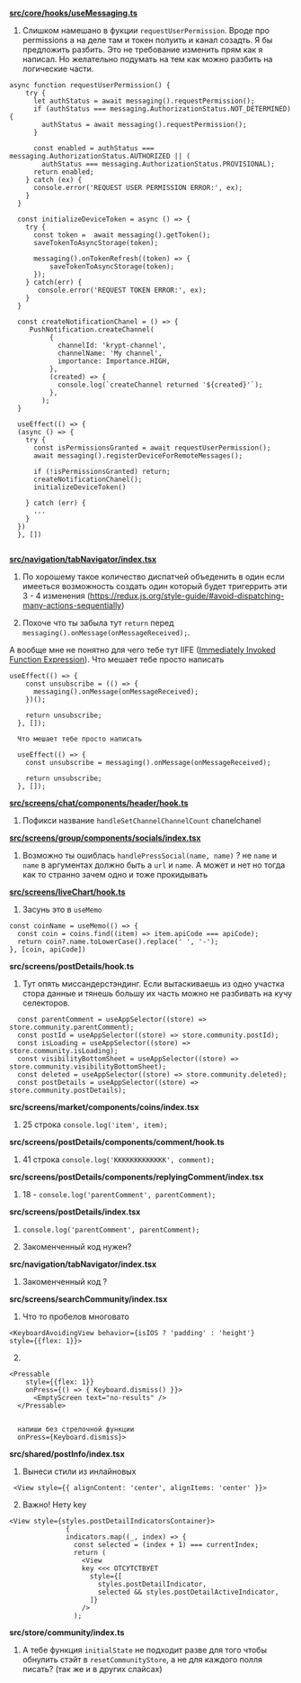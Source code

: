**[src/core/hooks/useMessaging.ts](https://gitlab.com/krypt_app/krypt_frontend/-/merge_requests/10/diffs#b7a57c3eb0469a253248210b11338716c8021eed_0_16)**

1. Слишком намешано в фукции `requestUserPermission`. Вроде про permissions а на деле там и токен полуить и канал созадть. Я бы предложить разбить. Это не требование изменить прям как я написал. Но желательно подумать на тем как можно разбить на логические части.

```
async function requestUserPermission() {
    try {
      let authStatus = await messaging().requestPermission();
      if (authStatus === messaging.AuthorizationStatus.NOT_DETERMINED) {
        authStatus = await messaging().requestPermission();
      }

      const enabled = authStatus === messaging.AuthorizationStatus.AUTHORIZED || (
        authStatus === messaging.AuthorizationStatus.PROVISIONAL);
      return enabled;
    } catch (ex) {
      console.error('REQUEST USER PERMISSION ERROR:', ex);
    }
  }

  const initializeDeviceToken = async () => {
    try {     
      const token =  await messaging().getToken();
      saveTokenToAsyncStorage(token);

      messaging().onTokenRefresh((token) => {
          saveTokenToAsyncStorage(token);
      });
    } catch(err) {
       console.error('REQUEST TOKEN ERROR:', ex);
    }
  }

  const createNotificationChanel = () => {
     PushNotification.createChannel(
          {
            channelId: 'krypt-channel',
            channelName: 'My channel',
            importance: Importance.HIGH,
          },
          (created) => {
            console.log(`createChannel returned '${created}'`);
          },
        );
  }

  useEffect(() => {
  (async () => {
    try {
      const isPermissionsGranted = await requestUserPermission();
      await messaging().registerDeviceForRemoteMessages();

      if (!isPermissionsGranted) return;
      createNotificationChanel();
      initializeDeviceToken()

    } catch (err) {
      ...
    }
  })
  }, [])


```


**[src/navigation/tabNavigator/index.tsx](https://gitlab.com/krypt_app/krypt_frontend/-/merge_requests/10/diffs#a98664edb721558b5d06a2963e03f9e3a87e3e32_13_37)**

1. По хорошему такое количество диспатчей объеденить в один если имееться возможность создать один который будет тригеррить эти 3 - 4 изменения (https://redux.js.org/style-guide/#avoid-dispatching-many-actions-sequentially)

2. Похоче что ты забыла тут `return` перед `messaging().onMessage(onMessageReceived);`. 

А вообще мне не понятно для чего тебе тут IIFE ([Immediately Invoked Function Expression](https://developer.mozilla.org/ru/docs/Glossary/IIFE)). Что мешает тебе просто написать

```
useEffect(() => {
    const unsubscribe = (() => {
      messaging().onMessage(onMessageReceived);
    })();

    return unsubscribe;
  }, []);

  Что мешает тебе просто написать

  useEffect(() => {
    const unsubscribe = messaging().onMessage(onMessageReceived);

    return unsubscribe;
  }, []);
  ```


**[src/screens/chat/components/header/hook.ts](https://gitlab.com/krypt_app/krypt_frontend/-/merge_requests/10/diffs#f1a974af2679b5d7755141bcbb36c154ab1af064_22_37)**

1. Пофикси название `handleSetChannelChannelCount` chanelchanel


**[src/screens/group/components/socials/index.tsx](https://gitlab.com/krypt_app/krypt_frontend/-/merge_requests/10/diffs#86b802a2de7b68cf07ad4c7160ee9181243dfa82_20_19)**


1. Возможно ты ошиблась `handlePressSocial(name, name)` ? не `name` и `name` в аргументах должно быть  а `url` и `name`. А может и нет но тогда как то странно зачем одно и тоже прокидывать


**[src/screens/liveChart/hook.ts](https://gitlab.com/krypt_app/krypt_frontend/-/merge_requests/10/diffs#deee9a00c4d88a07a244860a72a1b31ae91a6d8b_0_23)**

1. Засунь это в `useMemo` 

```
const coinName = useMemo(() => {
  const coin = coins.find((item) => item.apiCode === apiCode);
  return coin?.name.toLowerCase().replace(' ', '-');
}, [coin, apiCode])
```

**src/screens/postDetails/hook.ts**

1. Тут опять миссандерстэндинг. Если вытаскиваешь из одно участка стора данные и тянешь большу их часть можно не разбивать на кучу селекторов.

```
  const parentComment = useAppSelector((store) => store.community.parentComment);
  const postId = useAppSelector((store) => store.community.postId);
  const isLoading = useAppSelector((store) => store.community.isLoading);
  const visibilityBottomSheet = useAppSelector((store) => store.community.visibilityBottomSheet);
  const deleted = useAppSelector((store) => store.community.deleted);
  const postDetails = useAppSelector((store) => store.community.postDetails);
```


**src/screens/market/components/coins/index.tsx**

1. 25 строка `console.log('item', item);`


**src/screens/postDetails/components/comment/hook.ts**

1. 41 строка `console.log('KKKKKKKKKKKKK', comment);`

**src/screens/postDetails/components/replyingComment/index.tsx**

1. 18 - `console.log('parentComment', parentComment);`

**src/screens/postDetails/index.tsx**

1. `console.log('parentComment', parentComment);`

2. Закоменченный код нужен?

**src/navigation/tabNavigator/index.tsx**
1. Закоменченный код ?

**src/screens/searchCommunity/index.tsx**

1. Что то пробелов многовато 

```
<KeyboardAvoidingView behavior={isIOS ? 'padding' : 'height'}           style={{flex: 1}}>
```
2. 

```
<Pressable
    style={{flex: 1}}
    onPress={() => { Keyboard.dismiss() }}>
      <EmptyScreen text="no-results" />
  </Pressable>


  напиши без стрелочной функции
  onPress={Keyboard.dismiss}>

```

**src/shared/postInfo/index.tsx**
1. Вынеси стили из инлайновых

```
 <View style={{ alignContent: 'center', alignItems: 'center' }}>
```

2. Важно! Нету key

```
<View style={styles.postDetailIndicatorsContainer}>
              {
              indicators.map((_, index) => {
                const selected = (index + 1) === currentIndex;
                return (
                  <View
                  key <<< ОТСУТСТВУЕТ
                    style={[
                      styles.postDetailIndicator,
                      selected && styles.postDetailActiveIndicator,
                    ]}
                  />
                );
```


**src/store/community/index.ts**

1. А тебе функция `initialState` не подходит разве для того чтобы обнулить стэйт в `resetCommunityStore`, а не для каждого полля писать? (так же и в других слайсах)